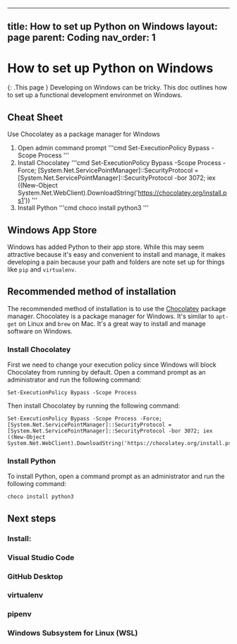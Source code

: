 
---
title: How to set up Python on Windows
layout: page
parent: Coding
nav_order: 1
---

# How to set up Python on Windows
{: .This page }
Developing on Windows can be tricky. This doc outlines how to set up a functional development environmet on Windows.

## Cheat Sheet
Use Chocolatey as a package manager for Windows
1. Open admin command prompt
    '''cmd
    Set-ExecutionPolicy Bypass -Scope Process
    '''
2. Install Chocolatey
    '''cmd
    Set-ExecutionPolicy Bypass -Scope Process -Force; [System.Net.ServicePointManager]::SecurityProtocol = [System.Net.ServicePointManager]::SecurityProtocol -bor 3072; iex ((New-Object System.Net.WebClient).DownloadString('https://chocolatey.org/install.ps1'))
    '''
3. Install Python
    '''cmd
    choco install python3
    '''

## Windows App Store
Windows has added Python to their app store. While this may seem attractive because it's easy and convenient to install and manage, it makes developing a pain because your path and folders are note set up for things like `pip` and `virtualenv`.

## Recommended method of installation
The recommended method of installation is to use the [Chocolatey](https://chocolatey.org/) package manager. Chocolatey is a package manager for Windows. It's similar to `apt-get` on Linux and `brew` on Mac. It's a great way to install and manage software on Windows.

### Install Chocolatey
First we need to change your execution policy since Windows will block Chocolatey from running by default. Open a command prompt as an administrator and run the following command:

    Set-ExecutionPolicy Bypass -Scope Process

Then install Chocolatey by running the following command:

    Set-ExecutionPolicy Bypass -Scope Process -Force; [System.Net.ServicePointManager]::SecurityProtocol = [System.Net.ServicePointManager]::SecurityProtocol -bor 3072; iex ((New-Object System.Net.WebClient).DownloadString('https://chocolatey.org/install.ps1')) 


### Install Python
To install Python, open a command prompt as an administrator and run the following command:

    choco install python3

## Next steps
### Install:
### Visual Studio Code
### GitHub Desktop
### virtualenv
### pipenv
### Windows Subsystem for Linux (WSL)
